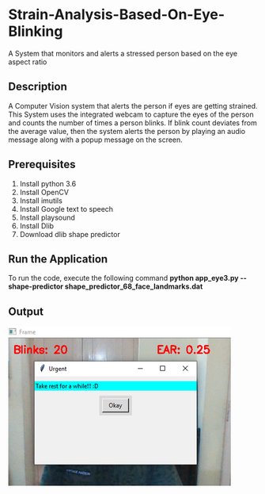 # Strain-Analysis-Based-On-Eye-Blinking
A System that monitors and alerts a stressed person based on the eye aspect ratio
## Description
A Computer Vision system that alerts the person if eyes are getting strained. This System uses the integrated webcam to capture the eyes of the person and counts the number of times a person blinks. If blink count deviates from the average value, then the system alerts the person by playing an audio message along with a popup message on the screen.
## Prerequisites
1. Install python 3.6
2. Install OpenCV 
3. Install imutils
4. Install Google text to speech 
5. Install playsound
6. Install Dlib
7. Download dlib shape predictor
## Run the Application
To run the code, execute the following command
<b> python app_eye3.py --shape-predictor shape_predictor_68_face_landmarks.dat </b>
## Output
![](https://github.com/Meghana-U/Strain-Analysis-Based-On-Eye-Blinking/blob/main/output.PNG)

